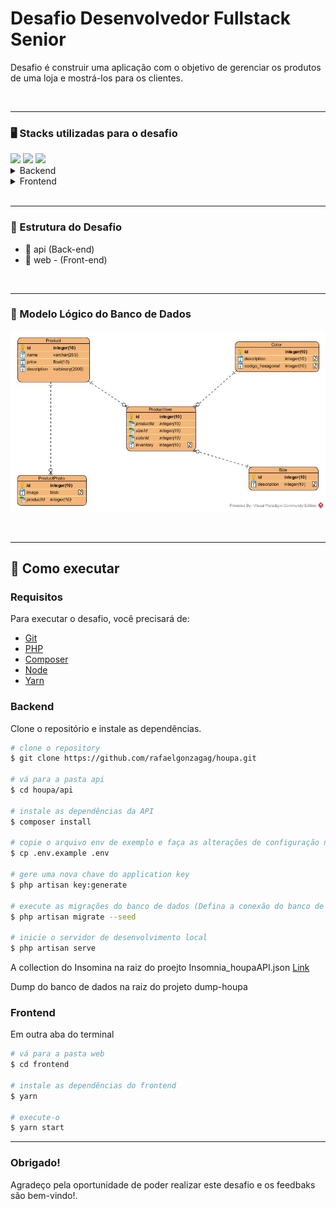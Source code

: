# Desafio Desenvolvedor Fullstack Senior

Desafio é construir uma aplicação com o objetivo de gerenciar os produtos de
uma loja e mostrá-los para os clientes.


<br/>

---

### <p id='tecnology'>🖥 Stacks utilizadas para o desafio</p>

<img src="https://img.shields.io/badge/Laravel-FF2D20?style=for-the-badge&logo=laravel&logoColor=white" />
<img src="https://img.shields.io/badge/React-20232A?style=for-the-badge&logo=react&logoColor=61DAFB" /> 
<img src="https://img.shields.io/badge/MySQL-00000F?style=for-the-badge&logo=mysql&logoColor=white" /> 

<br/>

<details>
  <summary>Backend</summary>

-   [PHP](https://www.php.net/)
-   [MYSQL](https://www.mysql.com/)
-   [Laravel](https://laravel.com/docs/8.x/)
-   [Eloquent ORM](https://laravel.com/docs/8.x/eloquent/)
-   [Laravel Sanctum](https://laravel.com/docs/8.x/sanctum/)

</details>

<details>
  <summary>Frontend</summary>

-   [React](https://pt-br.reactjs.org/)
-   [Typescript](https://www.typescriptlang.org/)
-   [Axios](https://www.npmjs.com/package/axios)
-   [Styled Components](https://styled-components.com/)

</details>
<br/>

---

### <p id='estrutura'>📂 Estrutura do Desafio </p>

<ul>
    <li>📂 api (Back-end)</li>
    <li>📂 web - (Front-end)</li>
</ul>
<br/>

---

### <p id='modelo'>📃 Modelo Lógico do Banco de Dados</p>

<p align="center">
  <img src="entity-relationship.png" alt="doc" width="1000"/>
</p>

<br/>

---

## 🚀 Como executar

### Requisitos

Para executar o desafio, você precisará de:

* [Git](https://git-scm.com)
* [PHP](https://www.php.net/)
* [Composer](https://getcomposer.org/)
* [Node](https://nodejs.org/)
* [Yarn](https://yarnpkg.com/) 

### Backend
Clone o repositório e instale as dependências.
```bash
# clone o repository
$ git clone https://github.com/rafaelgonzagag/houpa.git

# vá para a pasta api
$ cd houpa/api

# instale as dependências da API
$ composer install

# copie o arquivo env de exemplo e faça as alterações de configuração necessárias no arquivo .env
$ cp .env.example .env

# gere uma nova chave do application key
$ php artisan key:generate

# execute as migrações do banco de dados (Defina a conexão do banco de dados em .env antes de migrar)
$ php artisan migrate --seed

# inicie o servidor de desenvolvimento local
$ php artisan serve

```

A collection do Insomina na raiz do proejto Insomnia_houpaAPI.json
<a href="Insomnia_houpaAPI.json">Link</a>

Dump do banco de dados na raiz do projeto dump-houpa

### Frontend
Em outra aba do terminal

```bash
# vá para a pasta web
$ cd frontend

# instale as dependências do frontend
$ yarn

# execute-o
$ yarn start
```

---

### Obrigado!
Agradeço pela oportunidade de poder realizar este desafio e os feedbaks são bem-vindo!. 